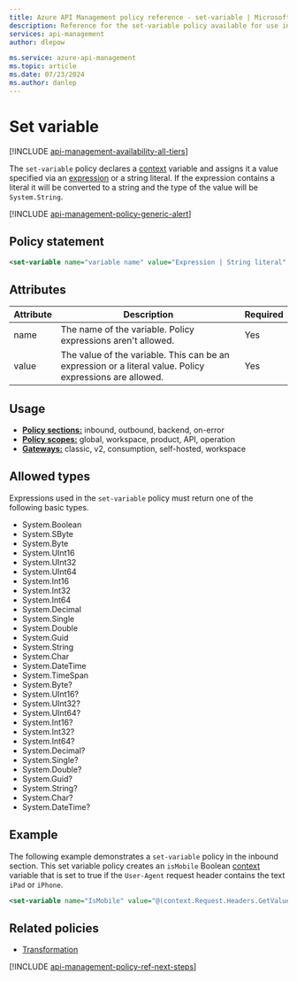```yaml
---
title: Azure API Management policy reference - set-variable | Microsoft Docs
description: Reference for the set-variable policy available for use in Azure API Management. Provides policy usage, settings, and examples.
services: api-management
author: dlepow

ms.service: azure-api-management
ms.topic: article
ms.date: 07/23/2024
ms.author: danlep
---
```


# Set variable

[!INCLUDE [api-management-availability-all-tiers](../../includes/api-management-availability-all-tiers.md)]

The `set-variable` policy declares a [context](api-management-policy-expressions.md#ContextVariables) variable and assigns it a value specified via an [expression](api-management-policy-expressions.md) or a string literal. If the expression contains a literal it will be converted to a string and the type of the value will be `System.String`.

[!INCLUDE [api-management-policy-generic-alert](../../includes/api-management-policy-generic-alert.md)]

## Policy statement

```xml
<set-variable name="variable name" value="Expression | String literal" />
```

## Attributes

| Attribute | Description                                                              | Required |
| --------- | ------------------------------------------------------------------------ | -------- |
| name      | The name of the variable.  Policy expressions aren't allowed.                                               | Yes      |
| value     | The value of the variable. This can be an expression or a literal value. Policy expressions are allowed.  | Yes      |

## Usage

- [**Policy sections:**](./api-management-howto-policies.md#sections) inbound, outbound, backend, on-error
- [**Policy scopes:**](./api-management-howto-policies.md#scopes) global, workspace, product, API, operation
-  [**Gateways:**](api-management-gateways-overview.md) classic, v2, consumption, self-hosted, workspace

## Allowed types

Expressions used in the `set-variable` policy must return one of the following basic types.

-   System.Boolean
-   System.SByte
-   System.Byte
-   System.UInt16
-   System.UInt32
-   System.UInt64
-   System.Int16
-   System.Int32
-   System.Int64
-   System.Decimal
-   System.Single
-   System.Double
-   System.Guid
-   System.String
-   System.Char
-   System.DateTime
-   System.TimeSpan
-   System.Byte?
-   System.UInt16?
-   System.UInt32?
-   System.UInt64?
-   System.Int16?
-   System.Int32?
-   System.Int64?
-   System.Decimal?
-   System.Single?
-   System.Double?
-   System.Guid?
-   System.String?
-   System.Char?
-   System.DateTime?

## Example

The following example demonstrates a `set-variable` policy in the inbound section. This set variable policy creates an `isMobile` Boolean [context](api-management-policy-expressions.md#ContextVariables) variable that is set to true if the `User-Agent` request header contains the text `iPad` or `iPhone`.

```xml
<set-variable name="IsMobile" value="@(context.Request.Headers.GetValueOrDefault("User-Agent","").Contains("iPad") || context.Request.Headers.GetValueOrDefault("User-Agent","").Contains("iPhone"))" />
```

## Related policies

* [Transformation](api-management-policies.md#transformation)

[!INCLUDE [api-management-policy-ref-next-steps](../../includes/api-management-policy-ref-next-steps.md)]